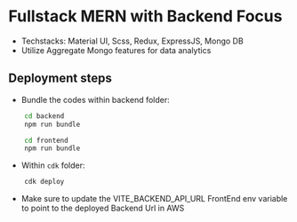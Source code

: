 # Fullstack MERN with Backend Focus

- Techstacks: Material UI, Scss, Redux, ExpressJS, Mongo DB
- Utilize Aggregate Mongo features for data analytics

## Deployment steps

- Bundle the codes within backend folder:

```sh
    cd backend
    npm run bundle
```

```sh
    cd frontend
    npm run bundle
```

- Within `cdk` folder:

```sh
    cdk deploy
```

- Make sure to update the VITE_BACKEND_API_URL FrontEnd env variable to point to the deployed Backend Url in AWS
